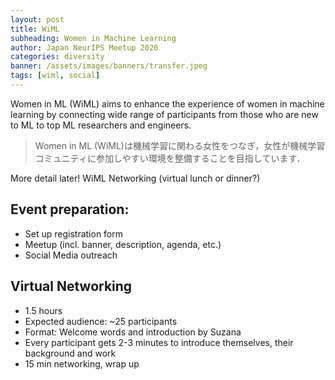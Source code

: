 ```yaml
---
layout: post
title: WiML
subheading: Women in Machine Learning
author: Japan NeurIPS Meetup 2020
categories: diversity
banner: /assets/images/banners/transfer.jpeg
tags: [wiml, social]
---
```


Women in ML (WiML) aims to enhance the experience of women in machine learning by connecting wide range of participants from those who are new to ML to top ML researchers and engineers. 
> Women in ML (WiML)は機械学習に関わる女性をつなぎ，女性が機械学習コミュニティに参加しやすい環境を整備することを目指しています．


More detail later!
WiML Networking (virtual lunch or dinner?)

## Event preparation:

- Set up registration form
- Meetup (incl. banner, description, agenda, etc.)
- Social Media outreach

## Virtual Networking 

- 1.5 hours
- Expected audience: ~25 participants
- Format: Welcome words and introduction by Suzana
- Every participant gets 2-3 minutes to introduce themselves, their background and work
- 15 min networking, wrap up

